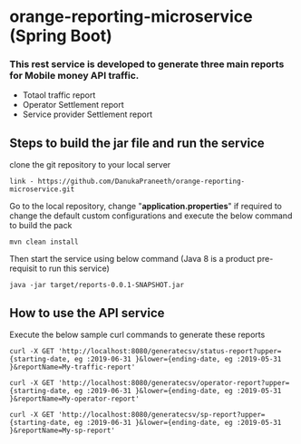 # orange-reporting-microservice (Spring Boot)

### This rest service is developed to generate three main reports for Mobile money API traffic.

- Totaol traffic report
- Operator Settlement report
- Service provider Settlement report


## Steps to build the jar file and run the service

clone the git repository to your local server
    
    link - https://github.com/DanukaPraneeth/orange-reporting-microservice.git
   
Go to the local repository, change "**application.properties**" if required to change the default custom configurations and execute the below command to build the pack

``` 
mvn clean install
```

Then start the service using below command (Java 8 is a product pre-requisit to run this service)

```
java -jar target/reports-0.0.1-SNAPSHOT.jar
```

## How to use the API service


Execute the below sample curl commands to generate these reports


```
curl -X GET 'http://localhost:8080/generatecsv/status-report?upper={starting-date, eg :2019-06-31 }&lower={ending-date, eg :2019-05-31 }&reportName=My-traffic-report'
```

```
curl -X GET 'http://localhost:8080/generatecsv/operator-report?upper={starting-date, eg :2019-06-31 }&lower={ending-date, eg :2019-05-31 }&reportName=My-operator-report'
```

```
curl -X GET 'http://localhost:8080/generatecsv/sp-report?upper={starting-date, eg :2019-06-31 }&lower={ending-date, eg :2019-05-31 }&reportName=My-sp-report'
```




